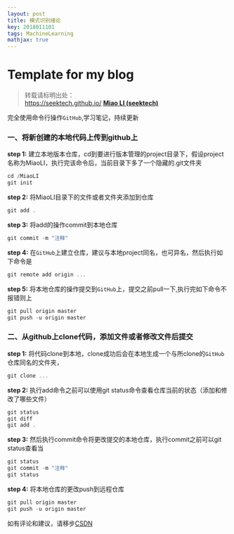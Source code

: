 ```yaml
---
layout: post
title: 模式识别绪论
key: 2018011101
tags: MachineLearning
mathjax: true
---
```


Template for my blog
===========================================

>转载请标明出处：  
>https://seektech.github.io/ [**Miao LI (seektech)**](https://seektech.github.io)


完全使用命令行操作`GitHub`,学习笔记，持续更新

### [](#header-2)一、将新创建的本地代码上传到github上

**step 1:** 建立本地版本仓库，cd到要进行版本管理的project目录下，假设project名称为MiaoLI，执行完该命令后，当前目录下多了一个隐藏的.git文件夹

```js
cd /MiaoLI
git init
```
**step 2:** 将MiaoLI目录下的文件或者文件夹添加到仓库

```js
git add .
```

**step 3:** 将add的操作commit到本地仓库

```js
git commit -m "注释"
```

**step 4:** 在`GitHub`上建立仓库，建议与本地project同名，也可异名，然后执行如下命令是

```js
git remote add origin ...
```
**step 5:** 将本地仓库的操作提交到`GitHub`上，提交之前pull一下,执行完如下命令不报错则上

```js
git pull origin master
git push -u origin master
```


### [](#header-2)二、从github上clone代码，添加文件或者修改文件后提交

**step 1:** 将代码clone到本地，clone成功后会在本地生成一个与所clone的`GitHub`仓库同名的文件夹，

```js
git clone ...
```

**step 2:** 执行add命令之前可以使用git status命令查看仓库当前的状态（添加和修改了哪些文件）

```js
git status
git diff
git add .
```

**step 3:** 然后执行commit命令将更改提交的本地仓库，执行commit之前可以git status查看当

```js
git status
git commit -m "注释"
git status
```

**step 4:** 将本地仓库的更改push到远程仓库

```js
git pull origin master
git push -u origin master
```
如有评论和建议，请移步[CSDN](http://blog.csdn.net/u013413471/article/)  
